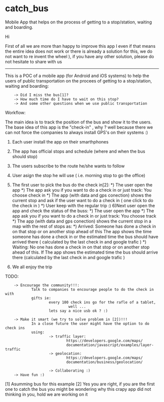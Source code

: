 # catch_bus

Mobile App that helps on the process of getting to a 
stop/station, waiting and boarding.

Hi

First of all we are more than happy to  improve this app I even if that means 
the entire idea does not work or there is already a solution for this, we do not 
want to re invent the wheel ), if you have any other solution, please do not 
hesitate to share with us

---

This is a POC of a mobile app (for Android and iOS systems) to help the users of
public transportation on the procees of getting to a stop/station, waiting and 
boarding: 

        -> Did I miss the bus[1]? 
        -> How much time do I have to wait on this stop? 
        -> And some other questions when we use public transportation

Workflow: 

The main idea is to track the position of the bus and show it to the users. The 
base idea of this app is the "check-in" , why ? well because there we can not 
force the companies to always install GPS's on their systems :) 

1) Each user install the app on their smarthphones
2) The app has official stops and schedule (where and when the bus should stop)
3) The users subscribe to the route he/she wants to follow
4) User asign the stop he will use ( i.e. morning stop to go the office)
5) The first user to pick the bus do the check in[2]: 
        *) The user open the app
        *) The app ask you if you want to do a check in or just track:
                You choose check in
        *) The app (with data and gps conection) shows the current stop and ask
           if the user want to do a check in ( one click to do the check in )
        *) User keep with the regular trip :)
6)Next user open the app and check the status of the buss: 
        *) The user open the app 
        *) The app ask you if you want to do a check in or just track:
                You choose track
        *) The app (with data and gps conection) shows the current stop in a map
        with the rest of stops as: 
                *) Arrived: Someone has done a check in on that stop or on 
                another stop ahead of this
                        The app shows the time someone has done a check in
                        or the estimated time the bus should have arrived there 
                        ( calculated by the last check in and google trafic )
                *) Waiting: No one has done a check in on that stop or on 
                another stop ahead of this. If 
                        The app shows the estimated time the bus should arrive
                        there (calculated by the last check in and google 
                        trafic )
                
7) We all enjoy the trip


TODO:

        -> Encourage the community!!!:
                Talk to companies to encourage people to do the check in with 
                gifts ie: 
                        every 100 check ins go for the rafle of a tablet,
                                 well ...
                        lets say a nice usb ok ? :) 
        
        -> Make it smart (we try to solve problem in [2])!!!
                In a close future the user might have the option to do check ins
                using: 
                        -> traffic layer:
                                https://developers.google.com/maps/
                                documentation/javascript/examples/layer-traffic
                        -> geolocation: 
                                https://developers.google.com/maps/
                                documentation/business/geolocation/
                                
                        -> Collaborating :) 
        -> Have fun :) 

                        
[1] Asumming bus for this example
[2] Yes you are right, if you are the first one to catch the bus you might be 
wondering why this crapy app did not thinking in you, hold we are working on it
